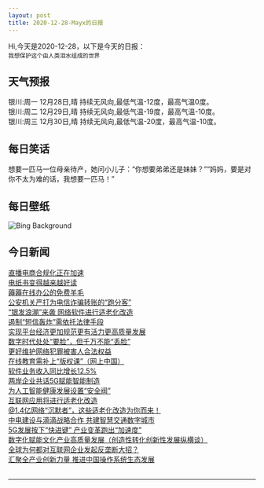 ```yaml
---
layout: post
title: 2020-12-28-Mayx的日报
---
```


Hi,今天是2020-12-28，以下是今天的日报：<br><small>
我想保护这个由人类泪水组成的世界</small><!--more-->
## 天气预报
银川:周一 12月28日,晴 持续无风向,最低气温-12度，最高气温0度。<br>银川:周二 12月29日,晴 持续无风向,最低气温-19度，最高气温-10度。<br>银川:周三 12月30日,晴 持续无风向,最低气温-20度，最高气温-10度。
## 每日笑话
想要一匹马一位母亲待产，她问小儿子：“你想要弟弟还是妹妹？”“妈妈，要是对你不太为难的话，我想要一匹马！”
## 每日壁纸
![Bing Background](https://cn.bing.com/th?id=OHR.NabananoSato_EN-US0456707930_1920x1080.jpg&rf=LaDigue_1920x1080.jpg&pid=hp "Nabana no Sato garden at night in Kuwana, Japan (© Zoonar GmbH/Alamy)")
## 今日新闻

[直播电商合规化正在加速](http://it.people.com.cn/n1/2020/1228/c1009-31980702.html)   
[电纸书变得越来越好读](http://it.people.com.cn/n1/2020/1228/c1009-31980707.html)   
[薅薅在线办公的免费羊毛](http://it.people.com.cn/n1/2020/1228/c1009-31980708.html)   
[公安机关严打为电信诈骗转账的“跑分客”](http://it.people.com.cn/n1/2020/1228/c1009-31980703.html)   
[“银发浪潮”来袭 网络软件进行适老化改造](http://it.people.com.cn/n1/2020/1228/c1009-31980725.html)   
[遏制“短信轰炸”需依托法律手段](http://it.people.com.cn/n1/2020/1228/c1009-31980711.html)   
[实现平台经济更加规范更有活力更高质量发展](http://it.people.com.cn/n1/2020/1228/c1009-31980962.html)   
[数字时代处处“要脸”，但千万不能“丢脸”](http://it.people.com.cn/n1/2020/1228/c1009-31980774.html)   
[更好维护网络犯罪被害人合法权益](http://it.people.com.cn/n1/2020/1228/c1009-31980746.html)   
[在线教育需补上“版权课”（网上中国）](http://it.people.com.cn/n1/2020/1228/c1009-31980969.html)   
[软件业务收入同比增长12.5%](http://it.people.com.cn/n1/2020/1228/c1009-31980963.html)   
[两岸企业共话5G赋能智能制造](http://it.people.com.cn/n1/2020/1228/c1009-31980976.html)   
[为人工智能健康发展设置“安全阀”](http://it.people.com.cn/n1/2020/1228/c1009-31980619.html)   
[互联网应用将进行适老化改造](http://it.people.com.cn/n1/2020/1228/c1009-31980701.html)   
[@1.4亿网络“沉默者”，这些适老化改造为你而来！](http://it.people.com.cn/n1/2020/1225/c1009-31979435.html)   
[中电建设与滴滴战略合作 共建智慧交通数字城市](http://it.people.com.cn/n1/2020/1225/c1009-31979429.html)   
[5G发展按下“快进键” 产业变革跑出“加速度”](http://it.people.com.cn/n1/2020/1224/c1009-31978013.html)   
[数字化赋能文化产业高质量发展（创造性转化创新性发展纵横谈）](http://it.people.com.cn/n1/2020/1225/c1009-31978742.html)   
[全球为何都对互联网企业发起反垄断大招？](http://it.people.com.cn/n1/2020/1225/c1009-31978885.html)   
[汇聚全产业创新力量 推进中国操作系统生态发展](http://it.people.com.cn/n1/2020/1225/c1009-31978741.html)   
<br />

***

<small></small>
